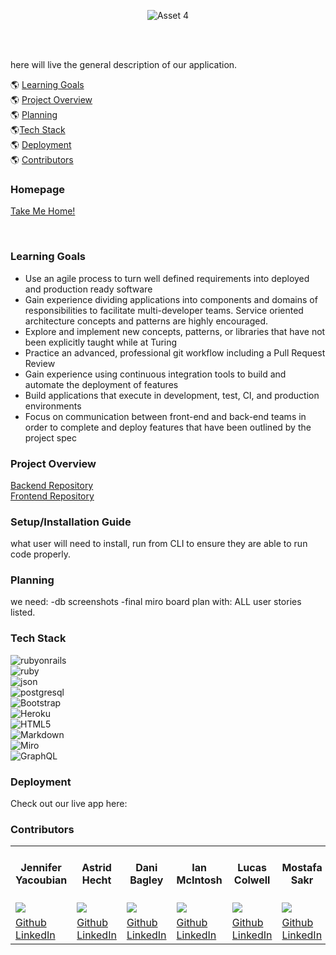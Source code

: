 <div align="center"> 

![Asset 4](https://user-images.githubusercontent.com/105073232/217386688-758d8d96-71ec-46cf-84ea-9de425b0dff0.png)  
</div>


<br>
<br>

here will live the general description of our application. 





:earth_americas: [Learning Goals](#learning-goals)
<br>
:earth_americas: [Project Overview](#project-overview)
<br>
:earth_americas: [Planning](#planning)
<br>
:earth_americas:[Tech Stack](#tech-stack)
<br>
:earth_americas: [Deployment](#deployment)
<br>
:earth_americas: [Contributors](#contributors)
<br>
### Homepage 
[Take Me Home!](https://github.com/DiscoverIt-2208)

<br>

### Learning Goals
- Use an agile process to turn well defined requirements into deployed and production ready software
- Gain experience dividing applications into components and domains of responsibilities to facilitate multi-developer teams. Service oriented     architecture concepts and patterns are highly encouraged.
- Explore and implement new concepts, patterns, or libraries that have not been explicitly taught while at Turing
- Practice an advanced, professional git workflow including a Pull Request Review
- Gain experience using continuous integration tools to build and automate the deployment of features
- Build applications that execute in development, test, CI, and production environments
- Focus on communication between front-end and back-end teams in order to complete and deploy features that have been outlined by the project spec


### Project Overview

[Backend Repository](https://github.com/DiscoverIt-2208/DiscoverIt-2208-BE)
<br>
[Frontend Repository](https://github.com/DiscoverIt-2208/DiscoverIt-2208-FE)

### Setup/Installation Guide
what user will need to install, run from CLI to ensure they are able to run code properly. 
<br>

### Planning
we need: 
-db screenshots
-final miro board plan with: ALL user stories listed. 

### Tech Stack
![rubyonrails](https://img.shields.io/badge/rubyonrails-6.0.6-000000?style=for-the-badge&logo=rubyonrails&logoColor=red)
<br>
![ruby](https://img.shields.io/badge/ruby-2.7.4-000000?style=for-the-badge&logo=ruby&logoColor=red)
<br>
![json](https://img.shields.io/badge/json-000000?style=for-the-badge&logo=json&logoColor=white)
<br>
![postgresql](https://img.shields.io/badge/postgresql-000000?style=for-the-badge&logo=postgresql&logoColor=light-blue)
<br> 
![Bootstrap](https://img.shields.io/badge/bootstrap-000000?style=for-the-badge&logo=bootstrap&logoColor=white)
<br> 
![Heroku](https://img.shields.io/badge/heroku-000000.svg?style=for-the-badge&logo=heroku&logoColor=%23430098)
<br>
![HTML5](https://img.shields.io/badge/html5-000000.svg?style=for-the-badge&logo=html5&logoColor=23E34F26)
<br>
![Markdown](https://img.shields.io/badge/markdown-000000.svg?style=for-the-badge&logo=markdown&logoColor=white)
<br>
![Miro](https://img.shields.io/badge/Miro-000000?style=for-the-badge&logo=Miro&logoColor=yellow)
<br>
![GraphQL](https://img.shields.io/badge/GraphQL-000000?style=for-the-badge&logo=GraphQL&logoColor=pink)

 

### Deployment
Check out our live app here: 


### Contributors

<table>
  <tr>
    <th>Jennifer Yacoubian</th>
    <th>Astrid Hecht</th>
    <th>Dani Bagley</th>
    <th>Ian McIntosh</th>
    <th>Lucas Colwell</th>
    <th>Mostafa Sakr</th>
    <th>Ashley Turner</th>
    <th>Ty Keating<br>(Project Mentor)</th>
    <th>Leta<br>(Project Manager)</th>
  </tr>
  <tr>
    <td><img src="https://avatars.githubusercontent.com/u/106957849?v=4"></td>
    <td><img src="https://avatars.githubusercontent.com/u/106942456?v=4"></td>
    <td><img src="https://avatars.githubusercontent.com/u/108088961?v=4"></td>
    <td><img src="https://avatars.githubusercontent.com/u/106535343?v=4"></td>
    <td><img src="https://avatars.githubusercontent.com/u/98673086?v=4"></td>
    <td><img src="https://avatars.githubusercontent.com/u/110377741?v=4"></td>
    <td><img src="https://avatars.githubusercontent.com/u/105073232?v=4"></td>
    <td><img src="https://avatars.githubusercontent.com/u/5234142?v=4"></td>
    <td><img src="https://avatars.githubusercontent.com/u/22563791?v=4"></td>
    
  </tr>
 
  <tr>
    <td>
       <a href="https://github.com/jmyacobn" rel="nofollow noreferrer">
           Github
      </a><br>
        <a href="https://www.linkedin.com/in/jennifer-yacoubian/" rel="nofollow noreferrer">
    LinkedIn
      </a>
    </td>
    <td>
       <a href="https://github.com/Astrid-Hecht" rel="nofollow noreferrer">
           Github
      </a><br>
        <a href="https://www.linkedin.com/in/astrid-hecht/" rel="nofollow noreferrer">
     LinkedIn
      </a>
    </td>
    <td>
      <a href="https://github.com/daniabee"  rel="nofollow noreferrer">
           Github
        </a><br>
      <a href="https://www.linkedin.com/in/dani-bagley-798463116/" rel="nofollow noreferrer">
     LinkedIn
        </a>
    </td>
    <td>
      <a href="https://github.com/grainymac" rel="nofollow noreferrer">
           Github
        </a><br>
      <a href="https://www.linkedin.com/in/ianmac87/" rel="nofollow noreferrer">
     LinkedIn
        </a>
    </td>
    <td>
      <a href="https://github.com/lcole37"  rel="nofollow noreferrer">
          Github
        </a><br>
      <a href="https://www.linkedin.com/in/lucas-colwell-b3a753179/" rel="nofollow noreferrer">
     LinkedIn
        </a>
    </td>
    <td>
      <a href="https://github.com/msakr21" rel="nofollow noreferrer">
           Github
        </a><br>
      <a href="https://www.linkedin.com/in/mostafa-sakr-4bb722250/" rel="nofollow noreferrer">
     LinkedIn
        </a>
    </td>
    <td>
      <a href="https://github.com/ashuhleyt" rel="nofollow noreferrer">
           Github
            </a><br>
            <a href="https://www.linkedin.com/in/ashuhleyt/" rel="nofollow noreferrer">
     LinkedIn                                                         
        </a><br>
        </td>
    <td>
       <a href="https://github.com/bontgoy" rel="nofollow noreferrer">
           Github
      </a><br>
        <a href="https://www.linkedin.com/in/tyler-keating" rel="nofollow noreferrer">
           LinkedIn
      </a>
    </td>
    <td>
       <a href="https://github.com/letakeane" rel="nofollow noreferrer">
           Github
      </a><br>
        <a href="https://www.linkedin.com/in/letakeane" rel="nofollow noreferrer">
           LinkedIn
      </a>
    </td>
  </tr>
</table>
